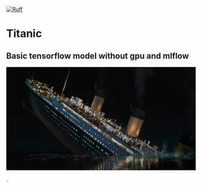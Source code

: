 [![Ruff](https://github.com/morheus9/gpt_bot_terminal/actions/workflows/ruff.yml/badge.svg)](https://github.com/morheus9/gpt_bot_terminal/actions/workflows/ruff.yml)

# Titanic
## Basic tensorflow model without gpu and mlflow

![Screenshot](input/img_for_github/Titanic.jpg)

```
.
```

